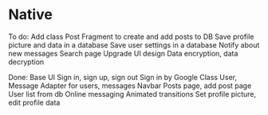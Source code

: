 # Native

To do:
    Add class Post
    Fragment to create and add posts to DB
    Save profile picture and data in a database
    Save user settings in a database
    Notify about new messages
    Search page
    Upgrade UI design
    Data encryption, data decryption
  
Done:
    Base UI
    Sign in, sign up, sign out
    Sign in by Google
    Class User, Message
    Adapter for users, messages
    Navbar
    Posts page, add post page
    User list from db
    Online messaging
    Animated transitions
    Set profile picture, edit profile data
  
  
  
  
  
  
